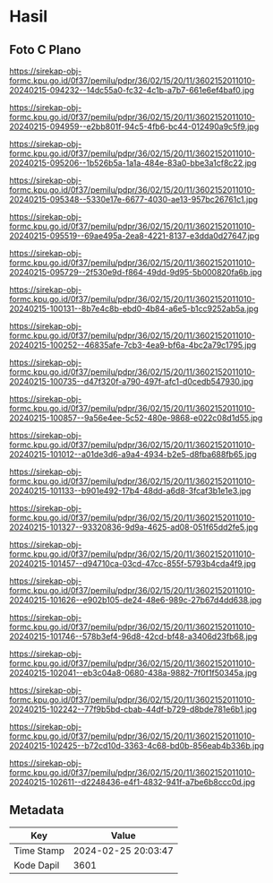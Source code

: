 # Hasil

## Foto C Plano

https://sirekap-obj-formc.kpu.go.id/0f37/pemilu/pdpr/36/02/15/20/11/3602152011010-20240215-094232--14dc55a0-fc32-4c1b-a7b7-661e6ef4baf0.jpg

https://sirekap-obj-formc.kpu.go.id/0f37/pemilu/pdpr/36/02/15/20/11/3602152011010-20240215-094959--e2bb801f-94c5-4fb6-bc44-012490a9c5f9.jpg

https://sirekap-obj-formc.kpu.go.id/0f37/pemilu/pdpr/36/02/15/20/11/3602152011010-20240215-095206--1b526b5a-1a1a-484e-83a0-bbe3a1cf8c22.jpg

https://sirekap-obj-formc.kpu.go.id/0f37/pemilu/pdpr/36/02/15/20/11/3602152011010-20240215-095348--5330e17e-6677-4030-ae13-957bc26761c1.jpg

https://sirekap-obj-formc.kpu.go.id/0f37/pemilu/pdpr/36/02/15/20/11/3602152011010-20240215-095519--69ae495a-2ea8-4221-8137-e3dda0d27647.jpg

https://sirekap-obj-formc.kpu.go.id/0f37/pemilu/pdpr/36/02/15/20/11/3602152011010-20240215-095729--2f530e9d-f864-49dd-9d95-5b000820fa6b.jpg

https://sirekap-obj-formc.kpu.go.id/0f37/pemilu/pdpr/36/02/15/20/11/3602152011010-20240215-100131--8b7e4c8b-ebd0-4b84-a6e5-b1cc9252ab5a.jpg

https://sirekap-obj-formc.kpu.go.id/0f37/pemilu/pdpr/36/02/15/20/11/3602152011010-20240215-100252--46835afe-7cb3-4ea9-bf6a-4bc2a79c1795.jpg

https://sirekap-obj-formc.kpu.go.id/0f37/pemilu/pdpr/36/02/15/20/11/3602152011010-20240215-100735--d47f320f-a790-497f-afc1-d0cedb547930.jpg

https://sirekap-obj-formc.kpu.go.id/0f37/pemilu/pdpr/36/02/15/20/11/3602152011010-20240215-100857--9a56e4ee-5c52-480e-9868-e022c08d1d55.jpg

https://sirekap-obj-formc.kpu.go.id/0f37/pemilu/pdpr/36/02/15/20/11/3602152011010-20240215-101012--a01de3d6-a9a4-4934-b2e5-d8fba688fb65.jpg

https://sirekap-obj-formc.kpu.go.id/0f37/pemilu/pdpr/36/02/15/20/11/3602152011010-20240215-101133--b901e492-17b4-48dd-a6d8-3fcaf3b1e1e3.jpg

https://sirekap-obj-formc.kpu.go.id/0f37/pemilu/pdpr/36/02/15/20/11/3602152011010-20240215-101327--93320836-9d9a-4625-ad08-051f65dd2fe5.jpg

https://sirekap-obj-formc.kpu.go.id/0f37/pemilu/pdpr/36/02/15/20/11/3602152011010-20240215-101457--d94710ca-03cd-47cc-855f-5793b4cda4f9.jpg

https://sirekap-obj-formc.kpu.go.id/0f37/pemilu/pdpr/36/02/15/20/11/3602152011010-20240215-101626--e902b105-de24-48e6-989c-27b67d4dd638.jpg

https://sirekap-obj-formc.kpu.go.id/0f37/pemilu/pdpr/36/02/15/20/11/3602152011010-20240215-101746--578b3ef4-96d8-42cd-bf48-a3406d23fb68.jpg

https://sirekap-obj-formc.kpu.go.id/0f37/pemilu/pdpr/36/02/15/20/11/3602152011010-20240215-102041--eb3c04a8-0680-438a-9882-7f0f1f50345a.jpg

https://sirekap-obj-formc.kpu.go.id/0f37/pemilu/pdpr/36/02/15/20/11/3602152011010-20240215-102242--77f9b5bd-cbab-44df-b729-d8bde781e6b1.jpg

https://sirekap-obj-formc.kpu.go.id/0f37/pemilu/pdpr/36/02/15/20/11/3602152011010-20240215-102425--b72cd10d-3363-4c68-bd0b-856eab4b336b.jpg

https://sirekap-obj-formc.kpu.go.id/0f37/pemilu/pdpr/36/02/15/20/11/3602152011010-20240215-102611--d2248436-e4f1-4832-941f-a7be6b8ccc0d.jpg


## Metadata

| Key        | Value               |
| ---------- | ------------------- |
| Time Stamp | 2024-02-25 20:03:47 |
| Kode Dapil | 3601                |



